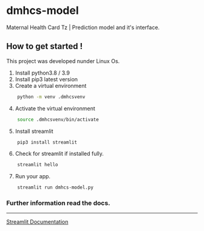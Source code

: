 # dmhcs-model

Maternal Health Card Tz | Prediction model and it's interface.

## How to get started !

This project was developed nunder Linux Os.

1. Install python3.8 / 3.9
2. Install pip3 latest version
3. Create a virtual environment 
```bash
    python -m venv .dmhcsvenv
```
4. Activate the virtual environment
```bash
    source .dmhcsvenv/bin/activate
```
5. Install streamlit 
```bash
    pip3 install streamlit
```
6. Check for streamlit if installed fully.
```bash
    streamlit hello
```
7. Run your app.
```bash
    streamlit run dmhcs-model.py
```

### Further information read the docs.
<hr>

[Streamlit Documentation](https://streamlit.io/)
